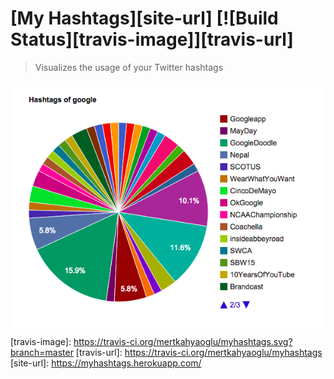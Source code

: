 # [My Hashtags][site-url] [![Build Status][travis-image]][travis-url]

>Visualizes the usage of your Twitter hashtags

![](screenshot.png)
[travis-image]: https://travis-ci.org/mertkahyaoglu/myhashtags.svg?branch=master
[travis-url]: https://travis-ci.org/mertkahyaoglu/myhashtags
[site-url]: https://myhashtags.herokuapp.com/
